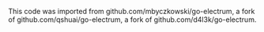 This code was imported from github.com/mbyczkowski/go-electrum, a fork of
github.com/qshuai/go-electrum, a fork of github.com/d4l3k/go-electrum.
